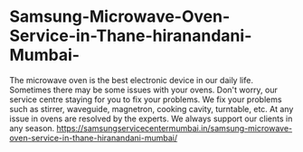 # Samsung-Microwave-Oven-Service-in-Thane-hiranandani-Mumbai-
The microwave oven is the best electronic device in our daily life. Sometimes there may be some issues with your ovens. Don't worry, our service centre staying for you to fix your problems. We fix your problems such as stirrer, waveguide, magnetron, cooking cavity, turntable, etc. At any issue in ovens are resolved by the experts. We always support our clients in any season. https://samsungservicecentermumbai.in/samsung-microwave-oven-service-in-thane-hiranandani-mumbai/
